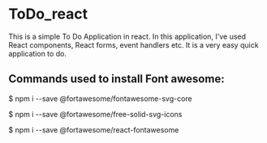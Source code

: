 # ToDo_react

This is a simple To Do Application in react. In this application, I've used React components, React forms, event handlers etc. It is a very easy quick application to do.

## Commands used to install Font awesome:

$ npm i --save @fortawesome/fontawesome-svg-core

$ npm i --save @fortawesome/free-solid-svg-icons

$ npm i --save @fortawesome/react-fontawesome

